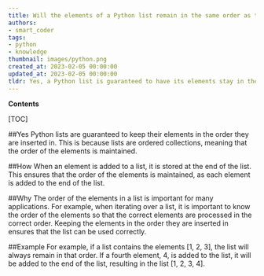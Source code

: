 ```yaml
---
title: Will the elements of a Python list remain in the same order as they were added?
authors:
- smart_coder
tags:
- python
- knowledge
thumbnail: images/python.png
created_at: 2023-02-05 00:00:00
updated_at: 2023-02-05 00:00:00
tldr: Yes, a Python list is guaranteed to have its elements stay in the order they are inserted in.
---
```


**Contents**

[TOC]

##Yes
Python lists are guaranteed to keep their elements in the order they are inserted in. This is because lists are ordered collections, meaning that the order of the elements is maintained.

##How
When an element is added to a list, it is stored at the end of the list. This ensures that the order of the elements is maintained, as each element is added to the end of the list.

##Why
The order of the elements in a list is important for many applications. For example, when iterating over a list, it is important to know the order of the elements so that the correct elements are processed in the correct order. Keeping the elements in the order they are inserted in ensures that the list can be used correctly.

##Example
For example, if a list contains the elements [1, 2, 3], the list will always remain in that order. If a fourth element, 4, is added to the list, it will be added to the end of the list, resulting in the list [1, 2, 3, 4].

